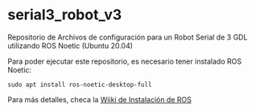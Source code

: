 # serial3_robot_v3
Repositorio de Archivos de configuración para un Robot Serial de 3 GDL utilizando ROS Noetic (Ubuntu 20.04)

Para poder ejecutar este repositorio, es necesario tener instalado ROS Noetic:

~~~
sudo apt install ros-noetic-desktop-full
~~~
Para más detalles, checa la [Wiiki de Instalación de ROS](http://wiki.ros.org/noetic/Installation/Ubuntu)
